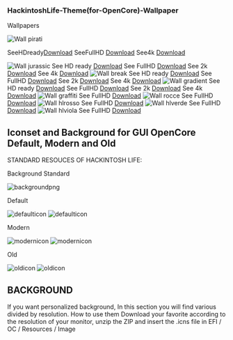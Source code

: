 ### HackintoshLife-Theme(for-OpenCore)-Wallpaper

Wallpapers

![Wall pirati](./Screenshot/pirati.png)

SeeHDready[Download](https://github.com/Hackintoshlifeit/OC-Theme-HackintoshLife/blob/master/Wallpaper/hdready/piratihdready.png)
SeeFullHD [Download](https://github.com/Hackintoshlifeit/OC-Theme-HackintoshLife/blob/master/Wallpaper/Fullhd/piratifullhd.png)
See4k     [Download](https://github.com/Hackintoshlifeit/OC-Theme-HackintoshLife/blob/master/Wallpaper/4k/pirati4k.png)

![Wall jurassic](./Screenshot/jurassic.png)
See HD ready [Download](https://github.com/Hackintoshlifeit/OC-Theme-HackintoshLife/blob/master/Wallpaper/hdready/jurassichdready.png)
See FullHD [Download](https://github.com/Hackintoshlifeit/OC-Theme-HackintoshLife/blob/master/Wallpaper/Fullhd/jurassicfullhd.png)
See 2k [Download](https://github.com/Hackintoshlifeit/OC-Theme-HackintoshLife/blob/master/Wallpaper/2k/jurassic2k.png)
See 4k [Download](https://github.com/Hackintoshlifeit/OC-Theme-HackintoshLife/blob/master/Wallpaper/4k/jurassic4k.png)
![Wall break](./Screenshot/break.png)
See HD ready [Download](https://github.com/Hackintoshlifeit/OC-Theme-HackintoshLife/blob/master/Wallpaper/hdready/coffehdready.png)
See FullHD [Download](https://github.com/Hackintoshlifeit/OC-Theme-HackintoshLife/blob/master/Wallpaper/Fullhd/coffefullhd.png)
See 2k [Download](https://github.com/Hackintoshlifeit/OC-Theme-HackintoshLife/blob/master/Wallpaper/2k/coffe2k.png)
See 4k [Download](https://github.com/Hackintoshlifeit/OC-Theme-HackintoshLife/blob/master/Wallpaper/4k/coffe4k.png)
![Wall gradient](./Screenshot/gradient.png)
See HD ready [Download](https://github.com/Hackintoshlifeit/OC-Theme-HackintoshLife/blob/master/Wallpaper/hdready/gradientehdready.png)
See FullHD [Download](https://github.com/Hackintoshlifeit/OC-Theme-HackintoshLife/blob/master/Wallpaper/Fullhd/gradientefullhd.png)
See 2k [Download](https://github.com/Hackintoshlifeit/OC-Theme-HackintoshLife/blob/master/Wallpaper/2k/gradiente2k.png)
See 4k [Download](https://github.com/Hackintoshlifeit/OC-Theme-HackintoshLife/blob/master/Wallpaper/4k/gradiente4k.png)
![Wall graffiti](./Screenshot/graffiti.png)
See FullHD [Download](https://github.com/Hackintoshlifeit/OC-Theme-HackintoshLife/blob/master/Wallpaper/Fullhd/Wallpaper%20Graffiti.png)
![Wall rocce](./Screenshot/rocce.png)
See FullHD [Download](https://github.com/Hackintoshlifeit/OC-Theme-HackintoshLife/blob/master/Wallpaper/Fullhd/fullhdrocce.png)
![Wall hlrosso](./Screenshot/hlrosso.png)
See FullHD [Download](https://github.com/Hackintoshlifeit/OC-Theme-HackintoshLife/blob/master/Wallpaper/Fullhd/Wall%20Red.png)
![Wall hlverde](./Screenshot/hlverde.png)
See FullHD [Download](https://github.com/Hackintoshlifeit/OC-Theme-HackintoshLife/blob/master/Wallpaper/Fullhd/Wall%20Green.png)
![Wall hlviola](./Screenshot/hlviola.png)
See FullHD [Download](https://github.com/Hackintoshlifeit/OC-Theme-HackintoshLife/blob/master/Wallpaper/Fullhd/Wall%20Viola_.png)

## Iconset and Background for GUI OpenCore Default, Modern and Old

STANDARD RESOUCES OF HACKINTOSH LIFE:

Background Standard

![backgroundpng](./Screenshot/backgroundpng.png)

Default 

![defaulticon](./Screenshot/defaulticon.png)
![defaulticon](./Screenshot/defaulticon1.png)

Modern

![modernicon](./Screenshot/modernicon.png)
![modernicon](./Screenshot/modernicon.png)

Old

![oldicon](./Screenshot/oldicon.png)
![oldicon](./Screenshot/oldicon.png)

## BACKGROUND
If you want personalized background, In this section you will find various divided by resolution.
How to use them Download your favorite according to the resolution of your monitor, unzip the ZIP and insert the .icns file in EFI / OC / Resources / Image
